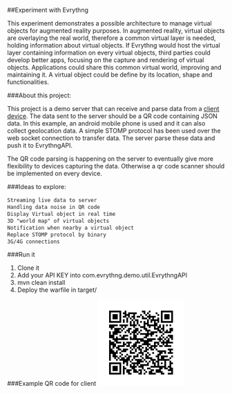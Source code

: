 ##Experiment with Evrythng

This experiment demonstrates a possible architecture to manage virtual objects for augmented reality purposes.
In augmented reality, virtual objects are overlaying the real world, therefore a common virtual layer is needed,
holding information about virtual objects.
If Evrythng would host the virtual layer containing information on every virtual objects,
third parties could develop better apps, focusing on the capture and rendering of virtual objects.
Applications could share this common virtual world, improving and maintaining it.
A virtual object could be define by its location, shape and functionalities.

###About this project:

This project is a demo server that can receive and parse data from a [client device](https://github.com/Pat-rice/demo-capture).
The data sent to the server should be a QR code containing JSON data.
In this example, an android mobile phone is used and it can also collect geolocation data.
A simple STOMP protocol has been used over the web socket connection to transfer data.
The server parse these data and push it to EvrythngAPI.

The QR code parsing is happening on the server to eventually give more flexibility to devices capturing the data.
Otherwise a qr code scanner should be implemented on every device.


###Ideas to explore:

    Streaming live data to server
    Handling data noise in QR code
    Display Virtual object in real time
    3D "world map" of virtual objects
    Notification when nearby a virtual object
    Replace STOMP protocol by binary
    3G/4G connections


###Run it
1.  Clone it
2.  Add your API KEY into com.evrythng.demo.util.EvrythngAPI
3.  mvn clean install
4.  Deploy the warfile in target/


###Example QR code for client
![QRCode example](https://raw.githubusercontent.com/Pat-rice/demo-server/master/QRCode.png "QRcode example")